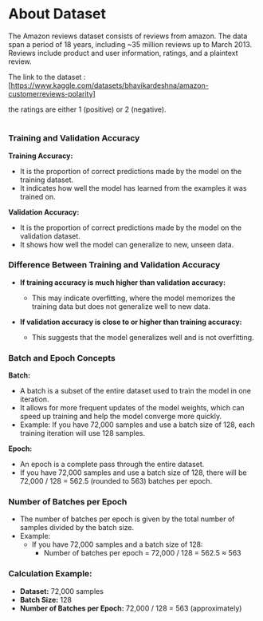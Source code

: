 # About Dataset

The Amazon reviews dataset consists of reviews from amazon. The data span a period of 18 years, including ~35 million reviews up to March 2013. Reviews include product and user information, ratings, and a plaintext review.

The link to the dataset : [https://www.kaggle.com/datasets/bhavikardeshna/amazon-customerreviews-polarity]

the ratings are either 1 (positive) or 2 (negative).


# 
### Training and Validation Accuracy

**Training Accuracy:**
- It is the proportion of correct predictions made by the model on the training dataset.
- It indicates how well the model has learned from the examples it was trained on.

**Validation Accuracy:**
- It is the proportion of correct predictions made by the model on the validation dataset.
- It shows how well the model can generalize to new, unseen data.

### Difference Between Training and Validation Accuracy

- **If training accuracy is much higher than validation accuracy:**
  - This may indicate overfitting, where the model memorizes the training data but does not generalize well to new data.

- **If validation accuracy is close to or higher than training accuracy:**
  - This suggests that the model generalizes well and is not overfitting.

### Batch and Epoch Concepts

**Batch:**
- A batch is a subset of the entire dataset used to train the model in one iteration.
- It allows for more frequent updates of the model weights, which can speed up training and help the model converge more quickly.
- Example: If you have 72,000 samples and use a batch size of 128, each training iteration will use 128 samples.

**Epoch:**
- An epoch is a complete pass through the entire dataset.
- If you have 72,000 samples and use a batch size of 128, there will be 72,000 / 128 = 562.5 (rounded to 563) batches per epoch.

### Number of Batches per Epoch

- The number of batches per epoch is given by the total number of samples divided by the batch size.
- Example:
  - If you have 72,000 samples and a batch size of 128:
    - Number of batches per epoch = 72,000 / 128 = 562.5 ≈ 563

### Calculation Example:

- **Dataset:** 72,000 samples
- **Batch Size:** 128
- **Number of Batches per Epoch:** 72,000 / 128 = 563 (approximately)
